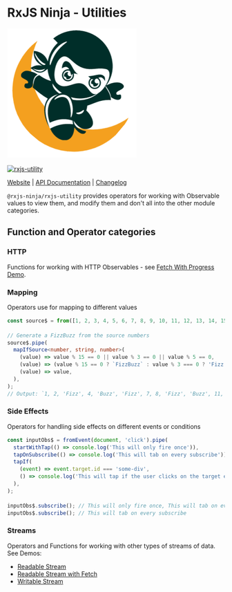 # RxJS Ninja - Utilities

![The RXJS Ninja Logo](https://raw.githubusercontent.com/rxjs-ninja/rxjs-ninja/main/assets/logo.png)

[![rxjs-utility](https://img.shields.io/npm/v/@rxjs-ninja/rxjs-utility?label=@rxjs-ninja/rxjs-utility)](https://www.npmjs.com/package/@rxjs-ninja/rxjs-utility)

[Website](https://rxjs.ninja)
|
[API Documentation](https://rxjs.ninja/modules/utility.html)
|
[Changelog](https://github.com/rxjs-ninja/rxjs-ninja/blob/main/libs/rxjs/utility/CHANGELOG.md)

`@rxjs-ninja/rxjs-utility` provides operators for working with Observable values to view them, and modify them and don't
all into the other module categories.

## Function and Operator categories

### HTTP

Functions for working with HTTP Observables -
see [Fetch With Progress Demo](https://stackblitz.com/edit/fetch-with-progress).

### Mapping

Operators use for mapping to different values

```ts
const source$ = from([1, 2, 3, 4, 5, 6, 7, 8, 9, 10, 11, 12, 13, 14, 15, 16]);

// Generate a FizzBuzz from the source numbers
source$.pipe(
  mapIfSource<number, string, number>(
    (value) => value % 15 == 0 || value % 3 == 0 || value % 5 == 0,
    (value) => (value % 15 == 0 ? `FizzBuzz` : value % 3 === 0 ? 'Fizz' : 'Buzz'),
    (value) => value,
  ),
);
// Output: `1, 2, 'Fizz', 4, 'Buzz', 'Fizz', 7, 8, 'Fizz', 'Buzz', 11, 'Fizz', 13, 14, 'Fizz' 'Buzz'`
```

### Side Effects

Operators for handling side effects on different events or conditions

```ts
const inputObs$ = fromEvent(document, 'click').pipe(
  startWithTap(() => console.log('This will only fire once')),
  tapOnSubscribe(() => console.log('This will tab on every subscribe')),
  tapIf(
    (event) => event.target.id === 'some-div',
    () => console.log('This will tap if the user clicks on the target element'),
  ),
);

inputObs$.subscribe(); // This will only fire once, This will tab on every subscribe
inputObs$.subscribe(); // This will tab on every subscribe
```

### Streams

Operators and Functions for working with other types of streams of data. See Demos:

- [Readable Stream](https://stackblitz.com/edit/rxjs-readable-stream)
- [Readable Stream with Fetch](https://stackblitz.com/edit/rxjs-readable-stream-fetch)
- [Writable Stream](https://stackblitz.com/edit/rxjs-writable-stream)
